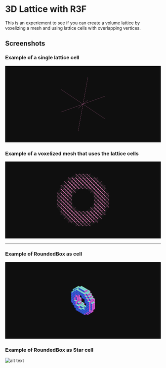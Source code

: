 # 3D Lattice with R3F

This is an experiement to see if you can create a volume lattice by voxelizing a mesh and using lattice cells with overlapping vertices.

## Screenshots

### Example of a single lattice cell

![alt text](docs/lattice-cell.png)

### Example of a voxelized mesh that uses the lattice cells

![alt text](docs/screenshot.png)

---

### Example of RoundedBox as cell

![alt text](docs/rounded-box.png)

### Example of RoundedBox as Star cell

![alt text](box/rounded-box-star.png)
